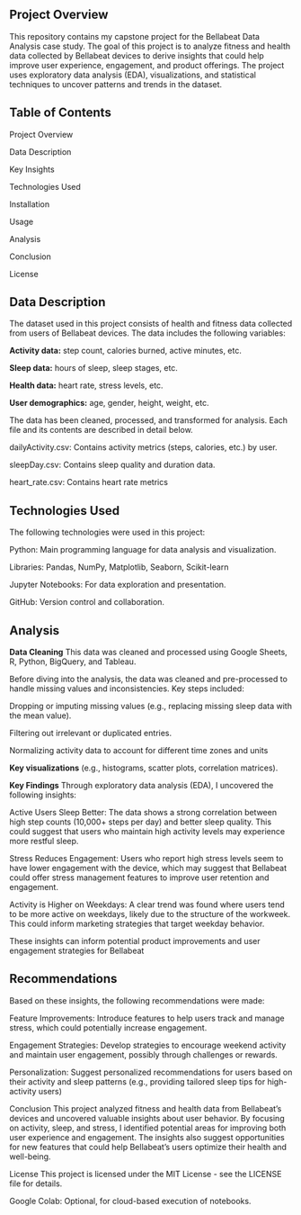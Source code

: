 ## Project Overview
This repository contains my capstone project for the Bellabeat Data Analysis case study. The goal of this project is to analyze fitness and health data collected by Bellabeat devices to derive insights that could help improve user experience, engagement, and product offerings. The project uses exploratory data analysis (EDA), visualizations, and statistical techniques to uncover patterns and trends in the dataset.

## Table of Contents
Project Overview

Data Description

Key Insights

Technologies Used

Installation

Usage

Analysis

Conclusion

License

## Data Description
The dataset used in this project consists of health and fitness data collected from users of Bellabeat devices. The data includes the following variables:

**Activity data:** step count, calories burned, active minutes, etc.

**Sleep data:** hours of sleep, sleep stages, etc.

**Health data:** heart rate, stress levels, etc.

**User demographics:** age, gender, height, weight, etc.

The data has been cleaned, processed, and transformed for analysis. Each file and its contents are described in detail below.

dailyActivity.csv: Contains activity metrics (steps, calories, etc.) by user.

sleepDay.csv: Contains sleep quality and duration data.

heart_rate.csv: Contains heart rate metrics

## Technologies Used
The following technologies were used in this project:

Python: Main programming language for data analysis and visualization.

Libraries: Pandas, NumPy, Matplotlib, Seaborn, Scikit-learn

Jupyter Notebooks: For data exploration and presentation.

GitHub: Version control and collaboration.

## Analysis
**Data Cleaning**
This data was cleaned and processed using Google Sheets, R, Python, BigQuery, and Tableau.

Before diving into the analysis, the data was cleaned and pre-processed to handle missing values and inconsistencies. Key steps included:

Dropping or imputing missing values (e.g., replacing missing sleep data with the mean value).

Filtering out irrelevant or duplicated entries.

Normalizing activity data to account for different time zones and units

**Key visualizations** (e.g., histograms, scatter plots, correlation matrices).

**Key Findings**
Through exploratory data analysis (EDA), I uncovered the following insights:

Active Users Sleep Better: The data shows a strong correlation between high step counts (10,000+ steps per day) and better sleep quality. This could suggest that users who maintain high activity levels may experience more restful sleep.

Stress Reduces Engagement: Users who report high stress levels seem to have lower engagement with the device, which may suggest that Bellabeat could offer stress management features to improve user retention and engagement.

Activity is Higher on Weekdays: A clear trend was found where users tend to be more active on weekdays, likely due to the structure of the workweek. This could inform marketing strategies that target weekday behavior.

These insights can inform potential product improvements and user engagement strategies for Bellabeat

## Recommendations
Based on these insights, the following recommendations were made:

Feature Improvements: Introduce features to help users track and manage stress, which could potentially increase engagement.

Engagement Strategies: Develop strategies to encourage weekend activity and maintain user engagement, possibly through challenges or rewards.

Personalization: Suggest personalized recommendations for users based on their activity and sleep patterns (e.g., providing tailored sleep tips for high-activity users)

Conclusion
This project analyzed fitness and health data from Bellabeat’s devices and uncovered valuable insights about user behavior. By focusing on activity, sleep, and stress, I identified potential areas for improving both user experience and engagement. 
The insights also suggest opportunities for new features that could help Bellabeat’s users optimize their health and well-being.

License
This project is licensed under the MIT License - see the LICENSE file for details.

Google Colab: Optional, for cloud-based execution of notebooks.
